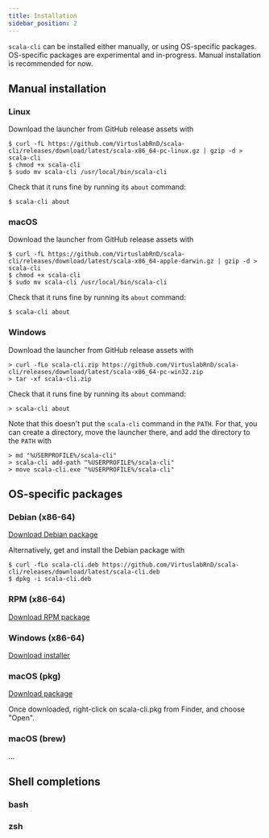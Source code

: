 ```yaml
---
title: Installation
sidebar_position: 2
---
```


`scala-cli` can be installed either manually, or using OS-specific packages.
OS-specific packages are experimental and in-progress.
Manual installation is recommended for now.

## Manual installation

### Linux

Download the launcher from GitHub release assets with
```text
$ curl -fL https://github.com/VirtuslabRnD/scala-cli/releases/download/latest/scala-x86_64-pc-linux.gz | gzip -d > scala-cli
$ chmod +x scala-cli
$ sudo mv scala-cli /usr/local/bin/scala-cli
```

Check that it runs fine by running its `about` command:
```text
$ scala-cli about
```

### macOS

Download the launcher from GitHub release assets with
```text
$ curl -fL https://github.com/VirtuslabRnD/scala-cli/releases/download/latest/scala-x86_64-apple-darwin.gz | gzip -d > scala-cli
$ chmod +x scala-cli
$ sudo mv scala-cli /usr/local/bin/scala-cli
```

Check that it runs fine by running its `about` command:
```text
$ scala-cli about
```

### Windows

Download the launcher from GitHub release assets with
```text
> curl -fLo scala-cli.zip https://github.com/VirtuslabRnD/scala-cli/releases/download/latest/scala-x86_64-pc-win32.zip
> tar -xf scala-cli.zip
```

Check that it runs fine by running its `about` command:
```text
> scala-cli about
```

Note that this doesn't put the `scala-cli` command in the `PATH`. For that, you can create a directory, move the
launcher there, and add the directory to the `PATH` with
```text
> md "%USERPROFILE%/scala-cli"
> scala-cli add-path "%USERPROFILE%/scala-cli"
> move scala-cli.exe "%USERPROFILE%/scala-cli"
```

## OS-specific packages

### Debian (x86-64)

[Download Debian package](https://github.com/VirtuslabRnD/scala-cli/releases/download/latest/scala-cli.deb)

Alternatively, get and install the Debian package with
```text
$ curl -fLo scala-cli.deb https://github.com/VirtuslabRnD/scala-cli/releases/download/latest/scala-cli.deb
$ dpkg -i scala-cli.deb
```

### RPM (x86-64)

[Download RPM package](https://github.com/VirtuslabRnD/scala-cli/releases/download/latest/scala-cli.rpm)

### Windows (x86-64)

[Download installer](https://github.com/VirtuslabRnD/scala-cli/releases/download/latest/scala-cli.msi)

### macOS (pkg)

[Download package](https://github.com/VirtuslabRnD/scala-cli/releases/download/latest/scala-cli.pkg)

Once downloaded, right-click on scala-cli.pkg from Finder, and choose "Open".

### macOS (brew)

…

## Shell completions

### bash

### zsh
